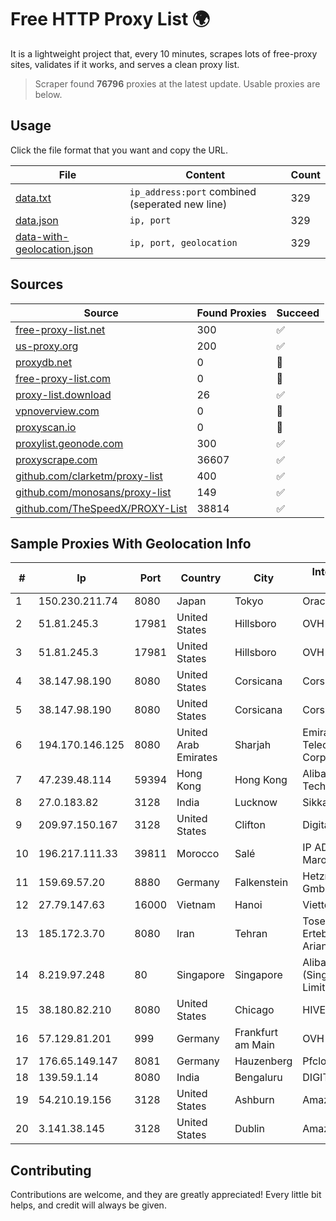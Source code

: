 
# Free HTTP Proxy List 🌍

It is a lightweight project that, every 10 minutes, scrapes lots of free-proxy sites, validates if it works, and serves a clean proxy list.


> Scraper found **76796** proxies at the latest update. Usable proxies are below.

## Usage

Click the file format that you want and copy the URL.


|File|Content|Count|
|----|-------|-----|
|[data.txt](https://raw.githubusercontent.com/themiralay/Proxy-List-World/master/data.txt)|`ip_address:port` combined (seperated new line)|329|
|[data.json](https://raw.githubusercontent.com/themiralay/Proxy-List-World/master/data.json)|`ip, port`|329|
|[data-with-geolocation.json](https://raw.githubusercontent.com/themiralay/Proxy-List-World/master/data-with-geolocation.json)|`ip, port, geolocation`|329|

## Sources

|Source|Found Proxies|Succeed|
|------|-------------|-------|
|[free-proxy-list.net](https://free-proxy-list.net)|300|✅|
|[us-proxy.org](https://www.us-proxy.org)|200|✅|
|[proxydb.net](http://proxydb.net)|0|🚫|
|[free-proxy-list.com](https://free-proxy-list.com/?page=&port=&type%5B%5D=http&type%5B%5D=https&up_time=0&search=Search)|0|🚫|
|[proxy-list.download](https://www.proxy-list.download/HTTP)|26|✅|
|[vpnoverview.com](https://vpnoverview.com/privacy/anonymous-browsing/free-proxy-servers)|0|🚫|
|[proxyscan.io](https://www.proxyscan.io)|0|🚫|
|[proxylist.geonode.com](https://proxylist.geonode.com/api/proxy-list?limit=300&page=1&sort_by=lastChecked&sort_type=desc&protocols=http,https)|300|✅|
|[proxyscrape.com](https://api.proxyscrape.com/v2/?request=displayproxies&protocol=http&timeout=10000&country=all&ssl=all&anonymity=all)|36607|✅|
|[github.com/clarketm/proxy-list](https://raw.githubusercontent.com/clarketm/proxy-list/master/proxy-list-raw.txt)|400|✅|
|[github.com/monosans/proxy-list](https://raw.githubusercontent.com/monosans/proxy-list/main/proxies/http.txt)|149|✅|
|[github.com/TheSpeedX/PROXY-List](https://raw.githubusercontent.com/TheSpeedX/PROXY-List/master/http.txt)|38814|✅|


## Sample Proxies With Geolocation Info

|#|Ip|Port|Country|City|Internet Service Provider|
|-|--|----|-------|----|-------------------------|
|1|150.230.211.74|8080|Japan|Tokyo|Oracle Corporation|
|2|51.81.245.3|17981|United States|Hillsboro|OVH SAS|
|3|51.81.245.3|17981|United States|Hillsboro|OVH SAS|
|4|38.147.98.190|8080|United States|Corsicana|Corsicana ISD|
|5|38.147.98.190|8080|United States|Corsicana|Corsicana ISD|
|6|194.170.146.125|8080|United Arab Emirates|Sharjah|Emirates Telecommunications Corporation|
|7|47.239.48.114|59394|Hong Kong|Hong Kong|Alibaba (US) Technology Co., Ltd.|
|8|27.0.183.82|3128|India|Lucknow|Sikka IPL|
|9|209.97.150.167|3128|United States|Clifton|DigitalOcean, LLC|
|10|196.217.111.33|39811|Morocco|Salé|IP ADSL MarocTelecom|
|11|159.69.57.20|8880|Germany|Falkenstein|Hetzner Online GmbH|
|12|27.79.147.63|16000|Vietnam|Hanoi|Viettel Corporation|
|13|185.172.3.70|8080|Iran|Tehran|Tose'h Fanavari Ertebabat Pasargad Arian Co. PJS|
|14|8.219.97.248|80|Singapore|Singapore|Alibaba Cloud (Singapore) Private Limited|
|15|38.180.82.210|8080|United States|Chicago|HIVELOCITY, Inc.|
|16|57.129.81.201|999|Germany|Frankfurt am Main|OVH SAS|
|17|176.65.149.147|8081|Germany|Hauzenberg|Pfcloud UG|
|18|139.59.1.14|8080|India|Bengaluru|DIGITALOCEAN|
|19|54.210.19.156|3128|United States|Ashburn|Amazon.com, Inc.|
|20|3.141.38.145|3128|United States|Dublin|Amazon.com, Inc.|



## Contributing

Contributions are welcome, and they are greatly appreciated! Every
little bit helps, and credit will always be given.

